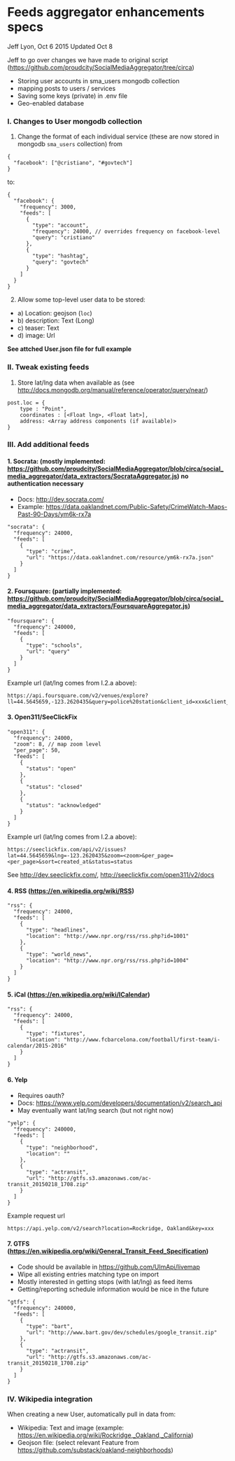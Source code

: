 # Feeds aggregator enhancements specs
Jeff Lyon, Oct 6 2015
Updated Oct 8

Jeff to go over changes we have made to original script (https://github.com/proudcity/SocialMediaAggregator/tree/circa)
* Storing user accounts in sma_users mongodb collection
* mapping posts to users / services 
* Saving some keys (private) in .env file
* Geo-enabled database

### I. Changes to User mongodb collection

1. Change the format of each individual service (these are now stored in mongodb `sma_users` collection) from 
```
{
  "facebook": ["@cristiano", "#govtech"] 
}
```
to:
```
{
  "facebook": {
    "frequency": 3000,
    "feeds": [
      {
        "type": "account",
        "frequency": 24000, // overrides frequency on facebook-level
        "query": "cristiano"
      },
      {
        "type": "hashtag",
        "query": "govtech"
      }
    ]
  }
}
```

2. Allow some top-level user data to be stored:
 * a) Location: geojson (`loc`)
 * b) description: Text (Long)
 * c) teaser: Text
 * d) image: Url

**See attched User.json file for full example**


### II. Tweak existing feeds

1. Store lat/lng data when available as (see http://docs.mongodb.org/manual/reference/operator/query/near/)
```
post.loc = {
    type : "Point",
    coordinates : [<Float lng>, <Float lat>],
    address: <Array address components (if available)>
}
```


### III. Add additional feeds

#### 1. Socrata: (mostly implemented: https://github.com/proudcity/SocialMediaAggregator/blob/circa/social_media_aggregator/data_extractors/SocrataAggregator.js) no authentication necessary
 * Docs: http://dev.socrata.com/
 * Example: https://data.oaklandnet.com/Public-Safety/CrimeWatch-Maps-Past-90-Days/ym6k-rx7a
```
"socrata": {
  "frequency": 24000,
  "feeds": [
    {
      "type": "crime",
      "url": "https://data.oaklandnet.com/resource/ym6k-rx7a.json"
    }
  ]
}
```

#### 2. Foursquare: (partially implemented: https://github.com/proudcity/SocialMediaAggregator/blob/circa/social_media_aggregator/data_extractors/FoursquareAggregator.js)
```
"foursquare": {
  "frequency": 240000,
  "feeds": [
    {
      "type": "schools",
      "url": "query"
    }
  ]
}
```
Example url (lat/lng comes from I.2.a above):
```
https://api.foursquare.com/v2/venues/explore?ll=44.5645659,-123.2620435&query=police%20station&client_id=xxx&client_secret=xxx&v=20140601
```

#### 3. Open311/SeeClickFix
```
"open311": {
  "frequency": 24000,
  "zoom": 8, // map zoom level
  "per_page": 50,
  "feeds": [
    {
      "status": "open"
    },
    {
      "status": "closed"
    },
    {
      "status": "acknowledged"
    }
  ]
}
```
Example url (lat/lng comes from I.2.a above):
```
https://seeclickfix.com/api/v2/issues?lat=44.5645659&lng=-123.2620435&zoom=<zoom>&per_page=<per_page>&sort=created_at&status=status
```
See http://dev.seeclickfix.com/, http://seeclickfix.com/open311/v2/docs

#### 4. RSS (https://en.wikipedia.org/wiki/RSS)
```
"rss": {
  "frequency": 24000,
  "feeds": [
    {
      "type": "headlines",
      "location": "http://www.npr.org/rss/rss.php?id=1001"
    },
    {
      "type": "world_news",
      "location": "http://www.npr.org/rss/rss.php?id=1004"
    }
  ]
}
``` 

#### 5. iCal (https://en.wikipedia.org/wiki/ICalendar)
```
"rss": {
  "frequency": 24000,
  "feeds": [
    {
      "type": "fixtures",
      "location": "http://www.fcbarcelona.com/football/first-team/i-calendar/2015-2016"
    }
  ]
}
``` 

#### 6. Yelp
 * Requires oauth?
 * Docs: https://www.yelp.com/developers/documentation/v2/search_api
 * May eventually want lat/lng search (but not right now)
``` 
"yelp": {
  "frequency": 240000,
  "feeds": [
    {
      "type": "neighborhood",
      "location": ""
    },
    {
      "type": "actransit",
      "url": "http://gtfs.s3.amazonaws.com/ac-transit_20150218_1708.zip"
    }
  ]
}
```
Example request url
```
https://api.yelp.com/v2/search?location=Rockridge, Oakland&key=xxx
```


#### 7. GTFS (https://en.wikipedia.org/wiki/General_Transit_Feed_Specification)
 * Code should be available in https://github.com/UlmApi/livemap
 * Wipe all existing entries matching type on import
 * Mostly interested in getting stops (with lat/lng) as feed items
 * Getting/reporting schedule information would be nice in the future
``` 
"gtfs": {
  "frequency": 240000,
  "feeds": [
    {
      "type": "bart",
      "url": "http://www.bart.gov/dev/schedules/google_transit.zip"
    },
    {
      "type": "actransit",
      "url": "http://gtfs.s3.amazonaws.com/ac-transit_20150218_1708.zip"
    }
  ]
}
```


### IV. Wikipedia integration 
When creating a new User, automatically pull in data from:
 * Wikipedia: Text and image (example: https://en.wikipedia.org/wiki/Rockridge,_Oakland,_California)
 * Geojson file: (select relevant Feature from https://github.com/substack/oakland-neighborhoods)
